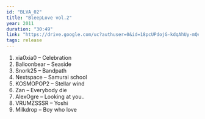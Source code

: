 ```yaml
---
id: "BLVA_02"
title: "BleepLove vol.2"
year: 2011
duration: "30:49"
link: "https://drive.google.com/uc?authuser=0&id=18pcUPdojG-kdqAhUy-mQeMrgLi7SmSiV&export=download"
tags: release
---
```


01. xia0xia0 – Celebration
02. Balloonbear – Seaside
03. Snork25 – Bandpath
04. Nextspace – Samurai school
05. KOSMOPOP2 – Stellar wind
06. Zan – Everybody die
07. AlexOgre – Looking at you..
08. VRUMZSSSR – Yoshi
09. Milkdrop – Boy who love
